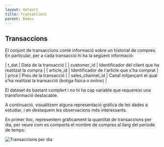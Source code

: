 ```yaml
---
layout: default
title: Transaccions
parent: Dades
---
```


## Transaccions
El conjunt de transaccions conté informació sobre un historial de compres. En particular, per a cada transacció hi ha la següent informació:

| t_dat             | Data de la transacció                                                             |
| customer_id       | Identificador del client que ha realitzat la compra                               |
| article_id        | Identificador de l'article que s'ha comprat                                       |
| price             | Preu de la transacció                                                             |
| sales_channel_id  | Canal mitjançant el qual s'ha realitzat la transacció (botiga física o *online*)  |

El dataset és bastant complert i no hi ha cap variable que requereixi una transformació destacable.  

A continuació, visualitzem alguna representació gràfica de les dades a estudiar, i en destaquem les observacions més interessants.

En primer lloc, representem gràficament la quantitat de transaccions per dia, per veure com es comporta el nombre de compres al llarg del període de temps: 

![Transaccions per dia](transaccions-dia.png)



